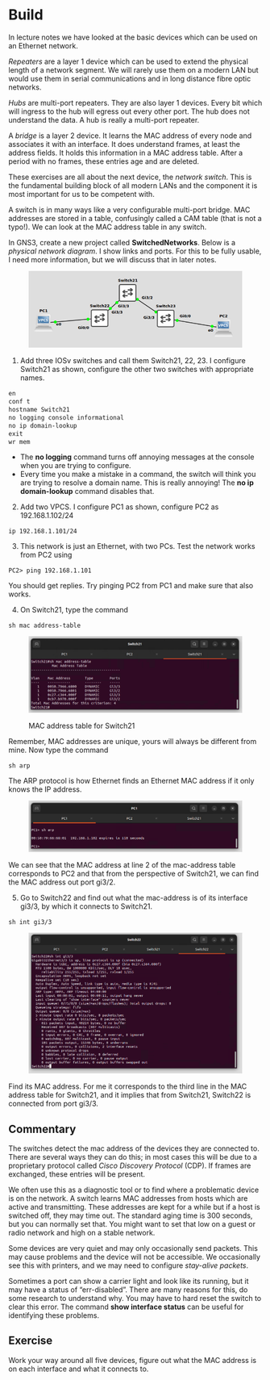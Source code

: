 # Build

In lecture notes we have looked at the basic devices which can be used on an Ethernet network.

_Repeaters_ are a layer 1 device which can be used to extend the physical length of a network segment. We will rarely use them on a modern LAN but would use them in serial communications and in long distance fibre optic networks.

_Hubs_ are multi-port repeaters. They are also layer 1 devices. Every bit which will ingress to the hub will egress out every other port. The hub does not understand the data. A hub is really a multi-port repeater.

A _bridge_ is a layer 2 device. It learns the MAC address of every node and associates it with an interface. It does understand frames, at least the address fields. It holds this information in a MAC address table. After a period with no frames, these entries age and are deleted.

These exercises are all about the next device, the _network switch_. This is the fundamental building block of all modern LANs and the component it is most important for us to be competent with.

A switch is in many ways like a very configurable multi-port bridge. MAC addresses are stored in a table, confusingly called a CAM table (that is not a typo!). We can look at the MAC address table in any switch.

In GNS3, create a new project called **SwitchedNetworks**. Below is a _physical network diagram_. I show links and ports. For this to be fully usable, I need more information, but we will discuss that in later notes.

<figure><img src="../.gitbook/assets/image (4).png" alt=""><figcaption></figcaption></figure>

1. Add three IOSv switches and call them Switch21, 22, 23. I configure Switch21 as shown, configure the other two switches with appropriate names.

```
en
conf t
hostname Switch21
no logging console informational
no ip domain-lookup
exit
wr mem
```

* The **no logging** command turns off annoying messages at the console when you are trying to configure.
* Every time you make a mistake in a command, the switch will think you are trying to resolve a domain name. This is really annoying! The **no ip domain-lookup** command disables that.

2. Add two VPCS. I configure PC1 as shown, configure PC2 as 192.168.1.102/24

```
ip 192.168.1.101/24
```

3. This network is just an Ethernet, with two PCs. Test the network works from PC2 using&#x20;

```
PC2> ping 192.168.1.101
```

You should get replies. Try pinging PC2 from PC1 and make sure that also works.

4. On Switch21, type the command

```
sh mac address-table
```

<figure><img src="../.gitbook/assets/image (1) (1) (1) (1) (1).png" alt=""><figcaption><p>MAC address table for Switch21</p></figcaption></figure>

Remember, MAC addresses are unique, yours will always be different from mine. Now type the command

```
sh arp
```

The ARP protocol is how Ethernet finds an Ethernet MAC address if it only knows the IP address.

<figure><img src="../.gitbook/assets/image (2) (1) (1) (1).png" alt=""><figcaption></figcaption></figure>

We can see that the MAC address at line 2 of the mac-address table corresponds to PC2 and that from the perspective of Switch21, we can find the MAC address out port gi3/2.

5. Go to Switch22 and find out what the mac-address is of its interface gi3/3, by which it connects to Switch21.

```
sh int gi3/3
```

<figure><img src="../.gitbook/assets/image (3) (1) (1).png" alt=""><figcaption></figcaption></figure>

Find its MAC address. For me it corresponds to the third line in the MAC address table for Switch21, and it implies that from Switch21, Switch22 is connected from port gi3/3.

## Commentary

The switches detect the mac address of the devices they are connected to. There are several ways they can do this; in most cases this will be due to a proprietary protocol called _Cisco Discovery Protocol_ (CDP). If frames are exchanged, these entries will be present.

We often use this as a diagnostic tool or to find where a problematic device is on the network. A switch learns MAC addresses from hosts which are active and transmitting. These addresses are kept for a while but if a host is switched off, they may time out. The standard aging time is 300 seconds, but you can normally set that. You might want to set that low on a guest or radio network and high on a stable network.

Some devices are very quiet and may only occasionally send packets. This may cause problems and the device will not be accessible. We occasionally see this with printers, and we may need to configure _stay-alive packets_.

Sometimes a port can show a carrier light and look like its running, but it may have a status of “err-disabled”. There are many reasons for this, do some research to understand why. You may have to hard reset the switch to clear this error. The command **show interface status** can be useful for identifying these problems.

## Exercise

Work your way around all five devices, figure out what the MAC address is on each interface and what it connects to.
